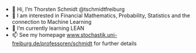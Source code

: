 - 👋 Hi, I’m Thorsten Schmidt @tschmidtfreiburg
- 👀 I am interested in Financial Mathematics, Probability, Statistics and the connection to Machine Learning
- 🌱 I’m currently learning LEAN
- 📫 See my homepage www.stochastik.uni-freiburg.de/professoren/schmidt for further details

<!---
tschmidtfreiburg/tschmidtfreiburg is a ✨ special ✨ repository because its `README.md` (this file) appears on your GitHub profile.
You can click the Preview link to take a look at your changes.
--->
